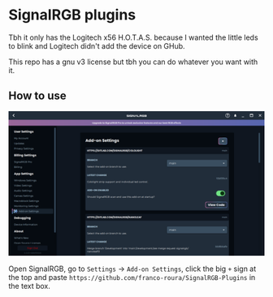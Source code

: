 # SignalRGB plugins

Tbh it only has the Logitech x56 H.O.T.A.S. because I wanted the little leds to blink and Logitech didn't add the device on GHub.

This repo has a gnu v3 license but tbh you can do whatever you want with it.

## How to use

![alt text](how_to_use.png)

Open SignalRGB, go to `Settings` -> `Add-on Settings`, click the big `+` sign at the top and paste `https://github.com/franco-roura/SignalRGB-Plugins` in the text box.